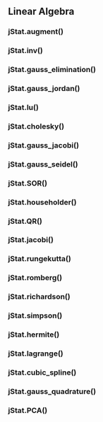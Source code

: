 ## Linear Algebra

### jStat.augment()

### jStat.inv()

### jStat.gauss_elimination()

### jStat.gauss_jordan()

### jStat.lu()

### jStat.cholesky()

### jStat.gauss_jacobi()

### jStat.gauss_seidel()

### jStat.SOR()

### jStat.householder()

### jStat.QR()

### jStat.jacobi()

### jStat.rungekutta()

### jStat.romberg()

### jStat.richardson()

### jStat.simpson()

### jStat.hermite()

### jStat.lagrange()

### jStat.cubic_spline()

### jStat.gauss_quadrature()

### jStat.PCA()
